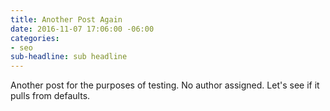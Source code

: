 ```yaml
---
title: Another Post Again
date: 2016-11-07 17:06:00 -06:00
categories:
- seo
sub-headline: sub headline
---
```


Another post for the purposes of testing. No author assigned. Let's see if it pulls from defaults.